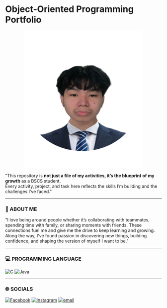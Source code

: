 # Object-Oriented Programming Portfolio

<p align="center">
  <img src="https://github.com/Khozymxki/7OOP-Laboratory-Projects/blob/main/Images/Picsart_25-08-30_01-40-35-063.png" width="380" height="440"/>
</p>


 "This repository is **not just a file of my activities, it’s the blueprint of my growth** as a BSCS student.  
Every activity, project, and task here reflects the skills I’m building and the challenges I’ve faced."

---

### 🤖 ABOUT ME
"I love being around people whether it’s collaborating with teammates, spending time with family, or sharing moments with friends. These connections fuel me and give me the drive to keep learning and growing. Along the way, I’ve found passion in discovering new things, building confidence, and shaping the version of myself I want to be."

---

### 💻 PROGRAMMING LANGUAGE
![C](https://img.shields.io/badge/c-%2300599C.svg?style=for-the-badge&logo=c&logoColor=white)
![Java](https://img.shields.io/badge/java-%23ED8B00.svg?style=for-the-badge&logo=openjdk&logoColor=white)

---

### 🌐 SOCIALS
[![Facebook](https://img.shields.io/badge/Facebook-%231877F2.svg?logo=Facebook&logoColor=white)](https://facebook.com/khlfkozy)
[![Instagram](https://img.shields.io/badge/Instagram-%23E4405F.svg?logo=Instagram&logoColor=white)](https://instagram.com/khlfkozy)
[![email](https://img.shields.io/badge/Email-D14836?logo=gmail&logoColor=white)](mailto:ianmccoyvillanueva@gmail.com) 
